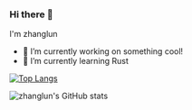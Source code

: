 ### Hi there 👋

I'm zhanglun

- 🔭 I’m currently working on something cool!
- 🌱 I’m currently learning Rust

[![Top Langs](https://github-readme-stats.vercel.app/api/top-langs/?username=zhanglun&layout=compact&langs_count=8)](https://github.com/anuraghazra/github-readme-stats)

![zhanglun's GitHub stats](https://github-readme-stats.vercel.app/api?username=zhanglun&show_icons=true&theme=gradient)
